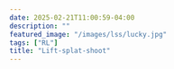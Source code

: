 ```yaml
---
date: 2025-02-21T11:00:59-04:00
description: ""
featured_image: "/images/lss/lucky.jpg"
tags: ["RL"]
title: "Lift-splat-shoot"
---
```


### 